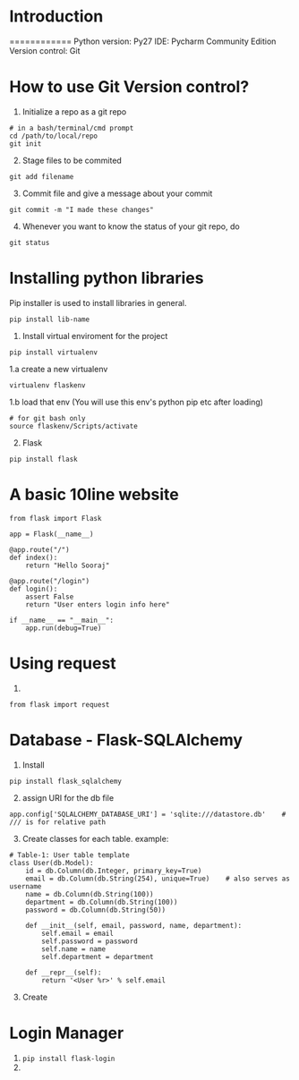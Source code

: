 Introduction
============



============
Python version: Py27
IDE: Pycharm Community Edition
Version control: Git

How to use Git Version control?
================================

1. Initialize a repo as a git repo

```
# in a bash/terminal/cmd prompt
cd /path/to/local/repo
git init
```

2. Stage files to be commited

```
git add filename
```

3. Commit file and give a message about your commit

```
git commit -m "I made these changes"
```

4. Whenever you want to know the status of your git repo, do

```
git status
```

Installing python libraries
===========================

Pip installer is used to install libraries in general.

```
pip install lib-name
```

1. Install virtual enviroment for the project

```
pip install virtualenv
```

1.a create a new virtualenv

```
virtualenv flaskenv
```

1.b load that env (You will use this env's python pip etc after loading)

```
# for git bash only
source flaskenv/Scripts/activate
```

2. Flask

```
pip install flask
```

A basic 10line website
======================
```
from flask import Flask

app = Flask(__name__)

@app.route("/")
def index():
    return "Hello Sooraj"

@app.route("/login")
def login():
    assert False
    return "User enters login info here"

if __name__ == "__main__":
    app.run(debug=True)
```

Using request
=============

1.
```
from flask import request
```



Database - Flask-SQLAlchemy
==========================

1. Install

```
pip install flask_sqlalchemy
```

2. assign URI for the db file

```
app.config['SQLALCHEMY_DATABASE_URI'] = 'sqlite:///datastore.db'    # /// is for relative path
```
3. Create classes for each table. example:

```
# Table-1: User table template
class User(db.Model):
    id = db.Column(db.Integer, primary_key=True)
    email = db.Column(db.String(254), unique=True)    # also serves as username
    name = db.Column(db.String(100))
    department = db.Column(db.String(100))
    password = db.Column(db.String(50))

    def __init__(self, email, password, name, department):
        self.email = email
        self.password = password
        self.name = name
        self.department = department

    def __repr__(self):
        return '<User %r>' % self.email
```

3. Create

Login Manager
=============

1. `pip install flask-login`
2.